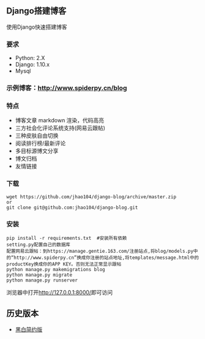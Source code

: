 ## Django搭建博客
使用Django快速搭建博客
### 要求
* Python: 2.X
* Django: 1.10.x
* Mysql

### 示例博客：<http://www.spiderpy.cn/blog>

### 特点

* 博客文章 markdown 渲染，代码高亮
* 三方社会化评论系统支持(网易云跟帖)
* 三种皮肤自由切换
* 阅读排行榜/最新评论
* 多目标源博文分享
* 博文归档
* 友情链接

### 下载
```
wget https://github.com/jhao104/django-blog/archive/master.zip
or
git clone git@github.com:jhao104/django-blog.git
```

### 安装
```
pip install -r requirements.txt  #安装所有依赖
setting.py配置自己的数据库
配置网易云跟帖：到https://manage.gentie.163.com/注册站点,将blog/models.py中的“http://www.spiderpy.cn”换成你注册的站点地址,将templates/message.html中的productKey换成你的APP KEY。否则无法正常显示跟帖
python manage.py makemigrations blog
python manage.py migrate
python manage.py runserver
```

浏览器中打开<http://127.0.0.1:8000/>即可访问

## 历史版本

* [黑白简约版](https://github.com/jhao104/django-blog/tree/v1.0)
